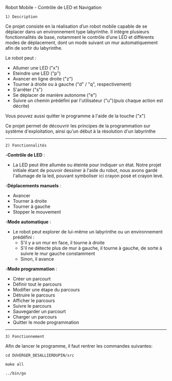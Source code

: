 Robot Mobile - Contrôle de LED et Navigation

	1) Description

Ce projet consiste en la réalisation d’un robot mobile capable de se déplacer dans un environnement type labyrinthe. Il intègre plusieurs fonctionnalités de base, notamment le contrôle d’une LED et différents modes de déplacement, dont un mode suivant un mur automatiquement afin de sortir du labyrinthe.

Le robot peut :
- Allumer une LED ("x")
- Eteindre une LED ("p")
- Avancer en ligne droite ("z")
- Tourner à droite ou à gauche ("d" / "q", respectivement)
- S'arrêter ("s")
- Se déplacer de manière autonome ("e")
- Suivre un chemin prédéfini par l'utilisateur ("u")(puis chaque action est décrite)

Vous pouvez aussi quitter le programme à l'aide de la touche ("x")

Ce projet permet de découvrir les principes de la programmation sur système d'exploitation, ainsi qu'un début à la résolution d'un labyrinthe

---

	2) Fonctionnalités

-**Contrôle de LED** :  
  - La LED peut être allumée ou éteinte pour indiquer un état. Notre projet initiale étant de pouvoir dessiner à l'aide du robot, nous avons gardé l'allumage de la led, pouvant symboliser ici crayon posé et crayon levé.

-**Déplacements manuels** :
  - Avancer 
  - Tourner à droite
  - Tourner à gauche
  - Stopper le mouvement

-**Mode automatique** :
  - Le robot peut explorer de lui-même un labyrinthe ou un environnement prédéfini :
	- S'il y a un mur en face, il tourne à droite
	- S'il ne détecte plus de mur à gauche, il tourne à gauche, de sorte à suivre le mur gauche constamment
	- Sinon, il avance

-**Mode programmation** :
  - Créer un parcourt
  - Définir tout le parcours
  - Modifier une étape du parcours
  - Détruire le parcours
  - Afficher le parcours
  - Suivre le parcours
  - Sauvegarder un parcourt
  - Charger un parcours
  - Quitter le mode programmation 

---

	3) Fonctionnement

Afin de lancer le programme, il faut rentrer les commandes suivantes:

	cd DUVERGER_DESALLIERDUPIN/src

	make all

	../bin/go
